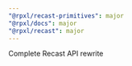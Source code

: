 ```yaml
---
"@rpxl/recast-primitives": major
"@rpxl/docs": major
"@rpxl/recast": major
---
```


Complete Recast API rewrite
